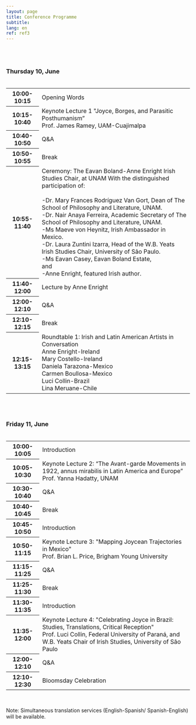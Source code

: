 ```yaml
---
layout: page
title: Conference Programme
subtitle:
lang: en
ref: ref3
---
```


<body>
<br>
<br>
<h3>Thursday 10, June<br><br></h3>
  <table>
    <tr>
      <th>10:00-10:15</th>
      <td colspan="4" rowspan="1">Opening Words</td>
    </tr>
    <tr>
      <th>10:15-10:40</th>
      <td colspan="4" rowspan="1">Keynote Lecture 1<span>
      "Joyce, Borges, and Parasitic Posthumanism”<br>
      Prof. James Ramey, UAM-Cuajimalpa</span></td>
    </tr>
    <tr>
      <th>10:40-10:50</th>
      <td colspan="4">Q&A</td>
    </tr>
    <tr>
      <th>10:50-10:55</th>
      <td colspan="4">Break</td>
    </tr>
    <tr>
      <th>10:55-11:40</th>
      <td rowspan="1">Ceremony: The Eavan Boland-Anne Enright Irish Studies Chair, at UNAM
      <span>
      With the distinguished participation of:<br><br>
      -Dr. Mary Frances Rodríguez Van Gort, Dean of The School of Philosophy and Literature, UNAM.<br>
      -Dr. Nair Anaya Ferreira, Academic Secretary of The School of Philosophy and Literature, UNAM.<br>
      -Ms Maeve von Heynitz, Irish Ambassador in Mexico.<br>
      -Dr. Laura Zuntini Izarra, Head of the W.B. Yeats Irish Studies Chair, University of São Paulo.<br>
      -Ms Eavan Casey, Eavan Boland Estate,<br>
      and<br>
      -Anne Enright, featured Irish author.
      </span></td>
    </tr>
    <tr>
      <th>11:40-12:00</th>
      <td rowspan="1">Lecture by Anne Enright</td>
    </tr>
    <tr>
      <th>12:00-12:10</th>
      <td rowspan="1">Q&A</td>
    </tr>
    <tr>
      <th>12:10-12:15</th>
      <td rowspan="1">Break</td>
    </tr>
    <tr>
      <th>12:15-13:15</th>
      <td rowspan="1">Roundtable 1: Irish and Latin American Artists in Conversation<br>
      <span>Anne Enright-Ireland<br>
      Mary Costello-Ireland<br>
      Daniela Tarazona-Mexico<br>
      Carmen Boullosa-Mexico<br>
      Luci Collin-Brazil<br>
      Lina Meruane-Chile</span></td>
    </tr>
</table>
<br><br>
<h3>Friday 11, June<br><br></h3>
<table>
  <tr>
    <th>10:00-10:05</th>
    <td colspan="4" rowspan="1">Introduction</td>
  </tr>
  <tr>
    <th>10:05-10:30</th>
    <td colspan="4" rowspan="1">Keynote Lecture 2:<span>
    “The Avant-garde Movements in 1922, annus mirabilis in Latin America and Europe”<br>
    Prof. Yanna Hadatty, UNAM</span></td>
  </tr>
  <tr>
    <th>10:30-10:40</th>
    <td colspan="4">Q&A</td>
  </tr>
  <tr>
    <th>10:40-10:45</th>
    <td colspan="4">Break</td>
  </tr>
  <tr>
    <th>10:45-10:50</th>
    <td colspan="4">Introduction</td>
  </tr>
  <tr>
    <th>10:50-11:15</th>
    <td rowspan="1">Keynote Lecture 3:<span>
    "Mapping Joycean Trajectories in Mexico"<br>
    Prof. Brian L. Price, Brigham Young University
    </span></td>
  </tr>
  <tr>
    <th>11:15-11:25</th>
    <td colspan="4">Q&A</td>
  </tr>
  <tr>
    <th>11:25-11:30</th>
    <td rowspan="1">Break</td>
  </tr>
  <tr>
    <th>11:30-11:35</th>
    <td rowspan="1">Introduction</td>
  </tr>
  <tr>
    <th>11:35-12:00</th>
    <td rowspan="1">Keynote Lecture 4:<span>
    "Celebrating Joyce in Brazil: Studies, Translations, Critical Reception"<br>
    Prof. Luci Collin, Federal University of Paraná, and W.B. Yeats Chair of Irish Studies, University of São Paulo
    </span></td>
  </tr>
  <tr>
    <th>12:00-12:10</th>
    <td rowspan="1">Q&A</td>
  </tr>
  <tr>
    <th>12:10-12:30</th>
    <td rowspan="1">Bloomsday Celebration</td>
  </tr>
</table>

<br>
<p>Note: Simultaneous translation services (English-Spanish/ Spanish-English) will be available.</p>
  </body>
